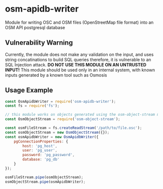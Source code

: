 # osm-apidb-writer
Module for writing OSC and OSM files (OpenStreetMap file format) into an OSM API postgresql database

## Vulnerability Warning
Currently, the module does not make any validation on the input, 
and uses string concatinations to build SQL queries
therefore, it is vulnerable to an SQL Injection attack.
**DO NOT USE THIS MODULE ON AN UNTRUSTED INPUT!**
This module should be used only in an internal system, with known inputs 
generated by a known tool such as Osmosis

## Usage Example
```js
const OsmApidbWriter = require('osm-apidb-writer');
const fs = require('fs');

// this module works on objects generated using the osm-object-stream module
const OsmObjectStream = require('osm-object-stream');

const osmFileStream = fs.createReadStream('/path/to/file.osc');
const osmObjectStream = new OsmObjectStream({});
const osmApidbWriter = new OsmApidbWriter({
    pgConnectionProperties: {
        host: 'pg_host',
        user: 'pg_user',
        password: 'pg_password',
        database: 'pg_db'
    }
});

osmFileStream.pipe(osmObjectStream);
osmObjectStream.pipe(osmApidbWriter);
```